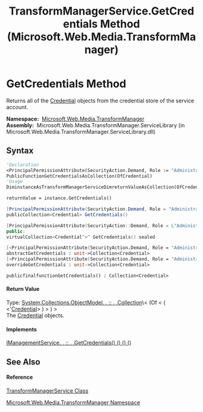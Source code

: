 ﻿---
title: TransformManagerService.GetCredentials Method  (Microsoft.Web.Media.TransformManager)
TOCTitle: GetCredentials Method
ms:assetid: M:Microsoft.Web.Media.TransformManager.TransformManagerService.GetCredentials
ms:mtpsurl: https://msdn.microsoft.com/en-us/library/microsoft.web.media.transformmanager.transformmanagerservice.getcredentials(v=VS.90)
ms:contentKeyID: 35520941
ms.date: 06/14/2012
mtps_version: v=VS.90
f1_keywords:
- Microsoft.Web.Media.TransformManager.TransformManagerService.GetCredentials
dev_langs:
- CSharp
- JScript
- VB
- FSharp
- c++
api_location:
- Microsoft.Web.Media.TransformManager.ServiceLibrary.dll
api_name:
- Microsoft.Web.Media.TransformManager.TransformManagerService.GetCredentials
api_type:
- Managed
topic_type:
- apiref
- kbSyntax
product_family_name: VS
ROBOTS: INDEX,FOLLOW
---

# GetCredentials Method

Returns all of the [Credential](credential-class-microsoft-web-media-transformmanager.md) objects from the credential store of the service account.

**Namespace:**  [Microsoft.Web.Media.TransformManager](microsoft-web-media-transformmanager-namespace.md)  
**Assembly:**  Microsoft.Web.Media.TransformManager.ServiceLibrary (in Microsoft.Web.Media.TransformManager.ServiceLibrary.dll)

## Syntax

``` vb
'Declaration
<PrincipalPermissionAttribute(SecurityAction.Demand, Role := "Administrators")> _
PublicFunctionGetCredentialsAsCollection(OfCredential)
'Usage
DiminstanceAsTransformManagerServiceDimreturnValueAsCollection(OfCredential)

returnValue = instance.GetCredentials()
```

``` csharp
[PrincipalPermissionAttribute(SecurityAction.Demand, Role = "Administrators")]
publicCollection<Credential> GetCredentials()
```

``` c++
[PrincipalPermissionAttribute(SecurityAction::Demand, Role = L"Administrators")]
public:
virtualCollection<Credential^>^ GetCredentials() sealed
```

``` fsharp
[<PrincipalPermissionAttribute(SecurityAction.Demand, Role = "Administrators")>]
abstractGetCredentials : unit->Collection<Credential> 
[<PrincipalPermissionAttribute(SecurityAction.Demand, Role = "Administrators")>]
overrideGetCredentials : unit->Collection<Credential> 
```

``` jscript
publicfinalfunctionGetCredentials() : Collection<Credential>
```

#### Return Value

Type: [System.Collections.ObjectModel. . :: . .Collection](https://msdn.microsoft.com/en-us/library/ms132397\(v=vs.90\))\< (Of \< ( \<'[Credential](credential-class-microsoft-web-media-transformmanager.md)\> ) \> ) \>  
The [Credential](credential-class-microsoft-web-media-transformmanager.md) objects.  

#### Implements

[IManagementService. . :: . .GetCredentials() () () ()](imanagementservice-getcredentials-method-microsoft-web-media-transformmanager.md)  

## See Also

#### Reference

[TransformManagerService Class](transformmanagerservice-class-microsoft-web-media-transformmanager.md)

[Microsoft.Web.Media.TransformManager Namespace](microsoft-web-media-transformmanager-namespace.md)

